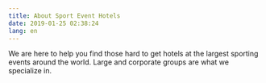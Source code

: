 ```yaml
---
title: About Sport Event Hotels
date: 2019-01-25 02:38:24
lang: en
---
```


We are here to help you find those hard to get hotels at the largest sporting events around the world. Large and corporate groups are what we specialize in.

